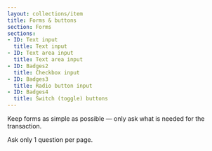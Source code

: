 ```yaml
---
layout: collections/item
title: Forms & buttons
section: Forms
sections:
- ID: Text input
  title: Text input
- ID: Text area input
  title: Text area input
- ID: Badges2
  title: Checkbox input
- ID: Badges3
  title: Radio button input
- ID: Badges4
  title: Switch (toggle) buttons     
---
```


<p class="abstract">Keep forms as simple as possible &mdash; only ask what is needed for the transaction.<p>

Ask only 1 question per page.
